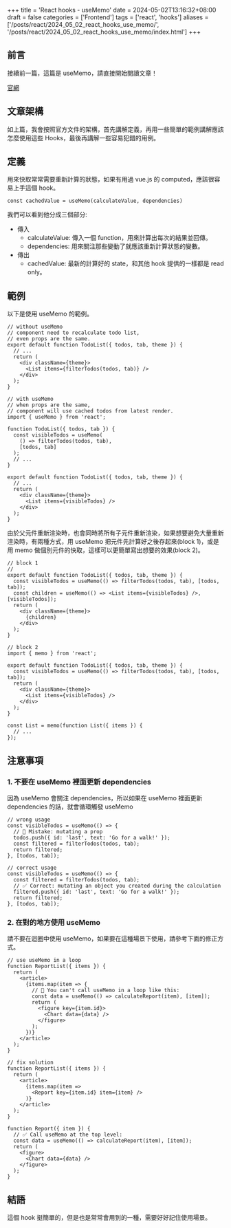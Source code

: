 +++
title = 'React hooks - useMemo'
date = 2024-05-02T13:16:32+08:00
draft = false
categories = ['Frontend']
tags = ['react', 'hooks']
aliases = ['/posts/react/2024_05_02_react_hooks_use_memo/', '/posts/react/2024_05_02_react_hooks_use_memo/index.html']
+++
## 前言

接續前一篇，這篇是 useMemo，請直接開始閱讀文章！

[官網](https://react.dev/reference/react/useMemo)

## 文章架構

如上篇，我會按照官方文件的架構，首先講解定義，再用一些簡單的範例講解應該怎麼使用這些 Hooks，最後再講解一些容易犯錯的用例。

## 定義

用來快取常常需要重新計算的狀態，如果有用過 vue.js 的 computed，應該很容易上手這個 hook。

```tsx
const cachedValue = useMemo(calculateValue, dependencies)
```

我們可以看到他分成三個部分:

- 傳入
  - calculateValue: 傳入一個 function，用來計算出每次的結果並回傳。
  - dependencies: 用來關注那些變動了就應該重新計算狀態的變數。
- 傳出
  - cachedValue: 最新的計算好的 state，和其他 hook 提供的一樣都是 read only。

## 範例

以下是使用 useMemo 的範例。

```tsx
// without useMemo
// component need to recalculate todo list,
// even props are the same.
export default function TodoList({ todos, tab, theme }) {
  // ...
  return (
    <div className={theme}>
      <List items={filterTodos(todos, tab)} />
    </div>
  );
}

// with useMemo
// when props are the same,
// component will use cached todos from latest render. 
import { useMemo } from 'react';

function TodoList({ todos, tab }) {
  const visibleTodos = useMemo(
    () => filterTodos(todos, tab),
    [todos, tab]
  );
  // ...
}

export default function TodoList({ todos, tab, theme }) {
  // ...
  return (
    <div className={theme}>
      <List items={visibleTodos} />
    </div>
  );
}
```

由於父元件重新渲染時，也會同時將所有子元件重新渲染，如果想要避免大量重新渲染時，有兩種方式，用 useMemo 把元件先計算好之後存起來(block 1)，或是用 memo 做個別元件的快取，這樣可以更簡單寫出想要的效果(block 2)。

```tsx
// block 1
// 
export default function TodoList({ todos, tab, theme }) {
  const visibleTodos = useMemo(() => filterTodos(todos, tab), [todos, tab]);
  const children = useMemo(() => <List items={visibleTodos} />, [visibleTodos]);
  return (
    <div className={theme}>
      {children}
    </div>
  );
}

// block 2
import { memo } from 'react';

export default function TodoList({ todos, tab, theme }) {
  const visibleTodos = useMemo(() => filterTodos(todos, tab), [todos, tab]);
  return (
    <div className={theme}>
      <List items={visibleTodos} />
    </div>
  );
}

const List = memo(function List({ items }) {
  // ...
});
```

## 注意事項

### 1. 不要在 useMemo 裡面更新 dependencies

因為 useMemo 會關注 dependencies，所以如果在 useMemo 裡面更新 dependencies 的話，就會循環觸發 useMemo

```tsx
// wrong usage
const visibleTodos = useMemo(() => {
  // 🚩 Mistake: mutating a prop
  todos.push({ id: 'last', text: 'Go for a walk!' });
  const filtered = filterTodos(todos, tab);
  return filtered;
}, [todos, tab]);

// correct usage
const visibleTodos = useMemo(() => {
  const filtered = filterTodos(todos, tab);
  // ✅ Correct: mutating an object you created during the calculation
  filtered.push({ id: 'last', text: 'Go for a walk!' });
  return filtered;
}, [todos, tab]);
```

### 2. 在對的地方使用 useMemo

請不要在迴圈中使用 useMemo，如果要在這種場景下使用，請參考下面的修正方式。

```tsx
// use useMemo in a loop
function ReportList({ items }) {
  return (
    <article>
      {items.map(item => {
        // 🔴 You can't call useMemo in a loop like this:
        const data = useMemo(() => calculateReport(item), [item]);
        return (
          <figure key={item.id}>
            <Chart data={data} />
          </figure>
        );
      })}
    </article>
  );
}

// fix solution
function ReportList({ items }) {
  return (
    <article>
      {items.map(item =>
        <Report key={item.id} item={item} />
      )}
    </article>
  );
}

function Report({ item }) {
  // ✅ Call useMemo at the top level:
  const data = useMemo(() => calculateReport(item), [item]);
  return (
    <figure>
      <Chart data={data} />
    </figure>
  );
}
```

## 結語

 這個 hook 挺簡單的，但是也是常常會用到的一種，需要好好記住使用場景。
